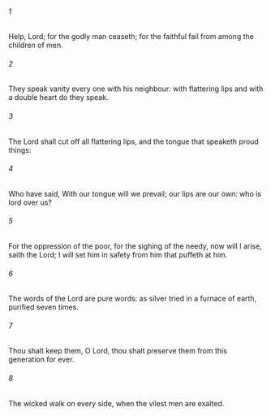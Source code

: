 ###### 1
Help, Lord; for the godly man ceaseth; for the faithful fail from among the children of men.

###### 2
They speak vanity every one with his neighbour: with flattering lips and with a double heart do they speak.

###### 3
The Lord shall cut off all flattering lips, and the tongue that speaketh proud things:

###### 4
Who have said, With our tongue will we prevail; our lips are our own: who is lord over us?

###### 5
For the oppression of the poor, for the sighing of the needy, now will I arise, saith the Lord; I will set him in safety from him that puffeth at him.

###### 6
The words of the Lord are pure words: as silver tried in a furnace of earth, purified seven times.

###### 7
Thou shalt keep them, O Lord, thou shalt preserve them from this generation for ever.

###### 8
The wicked walk on every side, when the vilest men are exalted.

